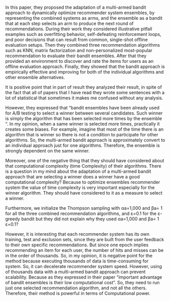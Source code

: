 
In this paper, they proposed the adaptation of a multi-armed bandit approach to dynamically optimize recommender system ensembles, by representing the combined systems as arms, and the ensemble as a bandit that at each step selects an arm to produce the next round of recommendations. During their work they considered illustrative pitfall examples such as overfitting behavior, self-defeating reinforcement loops, and poor decisions that can result from common, single-shot offline evaluation setups. Then they combined three recommendation algorithms such as KNN, matrix factorization and non-personalized most-popular recommendation to evaluate their bandit ensembles. After that they provided an environment to discover and rate the items for users as an offline evaluation approach. Finally, they showed that the bandit approach is empirically effective and improving for both of the individual algorithms and other ensemble alternatives.

It is positive point that in part of result they analyzed their result, in spite of the fact that all of papers that I have read they wrote some sentences with a lot of statistical that sometimes it makes me confused without any analysis.

However, they expressed that “bandit ensembles have been already used for A/B testing to select a winner between several candidates. Such winner is simply the algorithm that has been selected more times by the ensemble “. In my opinion, when a same winner is selected more times, practically it creates some biases. For example, imagine that most of the time there is an algorithm that is winner so there is not a condition to participate for other algorithms. So, the multi-armed bandit approach is approximately convert to an individual approach just for one algorithms. Therefore, the ensemble is strongly dependent on the same winner.

Moreover, one of the negative thing that they should have considered about that computational complexity (time Complexity) of their algorithms. There is a question in my mind about the adaptation of a multi-armed bandit approach that are selecting a winner does a winner have a good computational complexity? Because to optimize ensembles recommender system the value of time complexity is very important especially for the winner algorithm. They should have considered to it as a measure to select a winner.

Furthermore, we initialize the Thompson sampling with αa=1,000 and βa= 1 for all the three combined recommendation algorithms, and ε=0.1 for the ε-greedy bandit but they did not explain why they used αa=1,000 and βa= 1 ε=0.1?

However, it is interesting that each recommender system has its own training, test and exclusion sets, since they are built from the user feedback to their own specific recommendations. But since one epoch implies recommending an item for each user, the number of hits and misses can be in the order of thousands. So, in my opinion, it is negative point for the method because executing thousands of data is time-consuming for system. So, it can decelerate recommender system speed. However, using of thousands data with a multi-armed bandit approach can prevent scalability. Because as they expressed in their paper “important advantage of bandit ensembles is their low computational cost”. So, they need to run just one selected recommendation algorithm, and not all the others. Therefore, their method is powerful in terms of Computational power.
 


